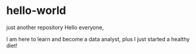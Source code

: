 # hello-world
just another repository
Hello everyone,

I am here to learn and become a data analyst, plus I just started a healthy diet!

